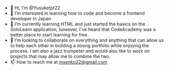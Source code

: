 - 👋 Hi, I’m @Yusuketpt22
- 👀 I’m interested in learning how to code and become a frontend developer in Japan. 
- 🌱 I’m currently learning HTML and just started the basics on the SoloLearn application, however, I've heard that CodeAcademy was a better place to start learning for free.
- 💞️ I’m looking to collaborate on everything and anything that can allow us to help each other in building a strong portfolio while enjoying the process. I am also a jazz trumpeter and would also like to work on projects that may allow me to combine the two.
- 📫 How to reach me at msenko22@gmail.com

<!---
Yusuketpt22/Yusuketpt22 is a ✨ special ✨ repository because its `README.md` (this file) appears on your GitHub profile.
You can click the Preview link to take a look at your changes.
--->
